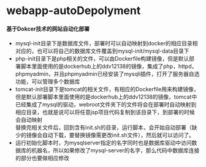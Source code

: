 # webapp-autoDepolyment  
#### 基于Dokcer技术的网站自动化部署  
- mysql-init目录下是数据库文件，部署时可以自动映射到docker的相应目录相对应的，也可以将自己的数据库文件覆盖到mysql-init/mysql-data目录下  
- php-init目录下是php相关的文件，可以由Dockerfile构建镜像，但是默认部署脚本里面使用的是dockerhub上的ddv12138的镜像，集成了php，httpd，phpmyadmin，并且phpmyadmin已经安装了mysqli插件，打开了服务器自选功能，可以管理多个数据库  
- tomcat-init目录下是tomcat的相关文件，有相应的Dockerfile用来构建镜像，但是默认部署脚本里面使用的是dockerhub上的ddv12138的镜像，tomcat中已经集成了mysql的驱动，webroot文件夹下的文件将会在部署时自动映射到相应目录，也就是说可以将任意jsp项目代码复制到该目录下，到部署的时候会自动映射  
替换完相关文件后，回到含有init.sh的目录，运行脚本，会开始自动部署（缺少的镜像会自动下载，要替换镜像需更改init.sh文件），然后就可以访问了。
- 运行初始化脚本时，为mysqlserver指定的名字同时也是数据库驱动中访问数据库的机器名，所以如果修改了mysql-server的名字，那么代码中数据库连接的部分也要做相应修改
